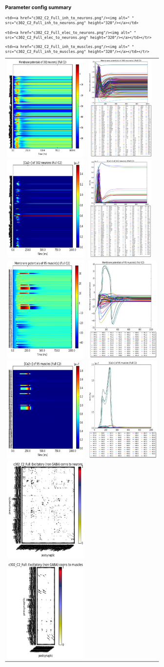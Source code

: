 ### Parameter config summary 
<table>

<tr>
  <td><a href="neurons_C2_Full.png"/><img alt=" " src="neurons_C2_Full.png" height="320"/></a></td>
  <td><a href="traces_neuron_Full_C2.png"/><img alt=" " src="traces_neuron_Full_C2.png" height="320"/></a></td>
</tr>

<tr>
  <td><a href="neuron_activity_C2_Full.png"/><img alt=" " src="neuron_activity_C2_Full.png" height="320"/></a></td>
  <td><a href="traces_neuron_activity_Full_C2.png"/><img alt=" " src="traces_neuron_activity_Full_C2.png" height="320"/></a></td>
</tr>

<tr>
  <td><a href="muscles_C2_Full.png"/><img alt=" " src="muscles_C2_Full.png" height="320"/></a></td>
  <td><a href="traces_muscles_Full_C2.png"/><img alt=" " src="traces_muscles_Full_C2.png" height="320"/></a></td>
</tr>

<tr>
  <td><a href="muscle_activity_C2_Full.png"/><img alt=" " src="muscle_activity_C2_Full.png" height="320"/></a></td>
  <td><a href="traces_muscles_activity_Full_C2.png"/><img alt=" " src="traces_muscles_activity_Full_C2.png" height="320"/></a></td>
</tr>

<tr><td><a href="c302_C2_Full_exc_to_neurons.png"/><img alt=" " src="c302_C2_Full_exc_to_neurons.png" height="320"/></a></td>

    <td><a href="c302_C2_Full_inh_to_neurons.png"/><img alt=" " src="c302_C2_Full_inh_to_neurons.png" height="320"/></a></td>

    <td><a href="c302_C2_Full_elec_to_neurons.png"/><img alt=" " src="c302_C2_Full_elec_to_neurons.png" height="320"/></a></td></tr>

<tr><td><a href="c302_C2_Full_exc_to_muscles.png"/><img alt=" " src="c302_C2_Full_exc_to_muscles.png" height="320"/></a></td>

    <td><a href="c302_C2_Full_inh_to_muscles.png"/><img alt=" " src="c302_C2_Full_inh_to_muscles.png" height="320"/></a></td></tr>
</table>
